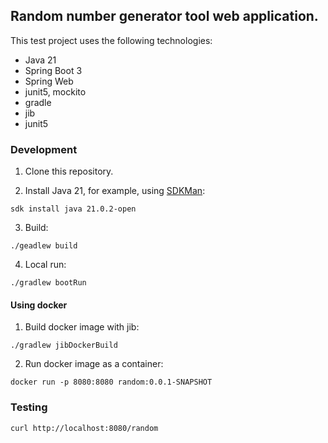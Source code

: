 ## Random number generator tool web application.

This test project uses the following technologies:
- Java 21
- Spring Boot 3
- Spring Web
- junit5, mockito
- gradle
- jib
- junit5

### Development

1. Clone this repository.

2. Install Java 21, for example, using [SDKMan](https://sdkman.io/):
```
sdk install java 21.0.2-open
```

3. Build:
```
./geadlew build
```

4. Local run:
```
./gradlew bootRun
```

#### Using docker

1. Build docker image with jib:
```
./gradlew jibDockerBuild
```
2. Run docker image as a container:
```
docker run -p 8080:8080 random:0.0.1-SNAPSHOT
```

### Testing
```
curl http://localhost:8080/random
```

